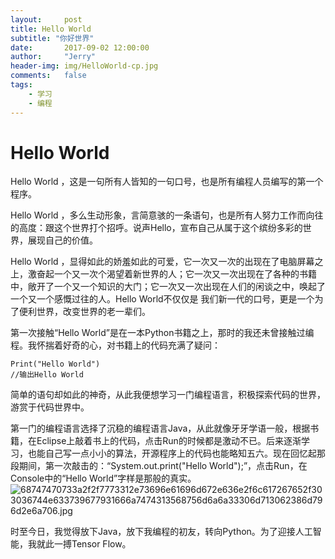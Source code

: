 ```yaml
---
layout:     post
title: Hello World
subtitle: "你好世界"
date:       2017-09-02 12:00:00
author:     "Jerry"
header-img: img/HelloWorld-cp.jpg
comments:   false
tags:
    - 学习
    - 编程
---
```

# Hello World
  Hello World ，这是一句所有人皆知的一句口号，也是所有编程人员编写的第一个程序。
  
  Hello World ，多么生动形象，言简意骇的一条语句，也是所有人努力工作而向往的高度：跟这个世界打个招呼。说声Hello，宣布自己从属于这个缤纷多彩的世界，展现自己的价值。
  
  Hello World ，显得如此的娇羞如此的可爱，它一次又一次的出现在了电脑屏幕之上，激奋起一个又一次个渴望着新世界的人；它一次又一次出现在了各种的书籍中，敞开了一个又一个知识的大门；它一次又一次出现在人们的闲谈之中，唤起了一个又一个感慨过往的人。Hello World不仅仅是
我们新一代的口号，更是一个为了便利世界，改变世界的老一辈们。

第一次接触“Hello World”是在一本Python书籍之上，那时的我还未曾接触过编程。我怀揣着好奇的心，对书籍上的代码充满了疑问：

```
Print("Hello World")
//输出Hello World
```

简单的语句却如此的神奇，从此我便想学习一门编程语言，积极探索代码的世界，游赏于代码世界中。

第一门的编程语言选择了沉稳的编程语言Java，从此就像牙牙学语一般，根据书籍，在Eclipse上敲着书上的代码，点击Run的时候都是激动不已。后来逐渐学习，也能自己写一点小小的算法，开源程序上的代码也能略知五六。现在回忆起那段期间，第一次敲击的：“System.out.print("Hello World");”，点击Run，在Console中的“Hello World”字样是那般的真实。
![68747470733a2f2f7773312e73696e61696d672e636e2f6c617267652f303036744e633739677931666a7474313568756d6a6a33306d713062386d796d2e6a706.jpg](https://i.loli.net/2019/11/10/vYa1V3EWDbPyRs2.jpg)

时至今日，我觉得放下Java，放下我编程的初友，转向Python。为了迎接人工智能，我就此一搏Tensor Flow。

